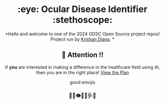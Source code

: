<h1 align="center"> :eye: Ocular Disease Identifier :stethoscope:</h1>

<div align="center">

*Hello and welcome to one of the 2024 GDSC Open Source project repos! Project run by [Kristian Diana](https://github.com/kristiandiana).
*



## :loudspeaker: Attention :bangbang:

If **you** are interested in making a difference in the healthcare field using AI, then you are in the right place!
[View the Plan](./PLAN.md)



good emojis
### :loudspeaker::bell::eye::health_worker::stethoscope::hospital:

</div>
